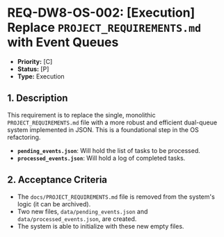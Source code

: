 # REQ-DW8-OS-002: [Execution] Replace `PROJECT_REQUIREMENTS.md` with Event Queues

- **Priority:** [C]
- **Status:** [P]
- **Type:** Execution

## 1. Description

This requirement is to replace the single, monolithic `PROJECT_REQUIREMENTS.md` file with a more robust and efficient dual-queue system implemented in JSON. This is a foundational step in the OS refactoring.

- **`pending_events.json`**: Will hold the list of tasks to be processed.
- **`processed_events.json`**: Will hold a log of completed tasks.

## 2. Acceptance Criteria

- The `docs/PROJECT_REQUIREMENTS.md` file is removed from the system's logic (it can be archived).
- Two new files, `data/pending_events.json` and `data/processed_events.json`, are created.
- The system is able to initialize with these new empty files.
